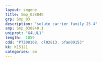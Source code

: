 ```yaml
---
layout: smgene
title: Smp_038840
grp: Smp_03
description: "solute carrier family 25 4"
smp: Smp_038840.1
uniprot: "G4LUL1"
length:  1059
cdd: "PTZ00168, cl02813, pfam00153"
kk: K15121
categories: sm
---
```

